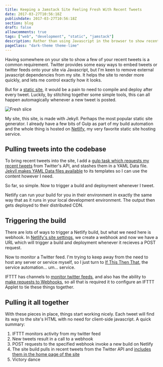 ```yaml
---
title: Keeping a Jamstack Site Feeling Fresh With Recent Tweets
date: 2017-03-27T10:56:18Z
publishdate: 2017-03-27T10:56:18Z
section: blog
draft: false
allowcomments: true
tags: ["web", "development", "static", "jamstack"]
description: Rather than using Javascript in the browser to show recent tweets, I'd rather remove that dependency and bake the tweets into the HTML. A few simple tools can automate that and keep a site fresh.
pageClass: "dark-theme theme-lime"
---
```


Having somewhere on your site to show a few of your recent tweets is a common requirement. Twitter provides some easy ways to embed tweets or twitter feeds onto your site via Javascript, but I'm keen to remove external javascript dependencies from my site. It helps the site to render more quickly, and lets me control exactly how it looks.

But for a [static site](https://www.jamstack.org), it would be a pain to need to compile and deploy after every tweet. Luckily, by stitching together some simple tools, this can all happen automagically whenever a new tweet is posted.

![Fresh slice](/images/kiwi-slice.jpg "Keeping things fresh")

<!--more-->

My site, this site, is made with Jekyll. Perhaps the most popular static site generator. I already have a few bits of Gulp as part of my build automation and the whole thing is hosted on [Netlify](https://www.netlify.com), my very favorite static site hosting service.


## Pulling tweets into the codebase

To bring recent tweets into the site, I add a [gulp task which requests my recent tweets](https://github.com/philhawksworth/hawksworx.com/blob/f5ece4ed3d06a3caae75978155e7f091c965cfaa/gulpfile.js#L168-L206) from Twitter's API, and stashes them in a YAML Data file. [Jekyll makes YAML Data files available](https://jekyllrb.com/docs/datafiles/) to its templates so I can use the content however I need.

So far, so simple. Now to trigger a build and deployment whenever I tweet.

Netlify can run your build for you in their environment in exactly the same way that as it runs in your local development environment. The output then gets deployed to their distributed CDN.


## Triggering the build

There are lots of ways to trigger a Netlify build, but what we need here is webhook. In [Netlify's site settings](https://www.netlify.com/docs/webhooks/#incoming-webhooks), we create a webhook and now we have a URL which will trigger a build and deployment whenever it recieves a POST request.

Now to monitor a Twitter feed. I'm trying to keep away from the need to host any server or service myself, so I just turn to [If This Then That](https://ifttt.com), the service automation... um... service.

IFTTT has channels to [monitor twitter feeds](https://ifttt.com/twitter), and also has the ability to [make requests to Webhooks](https://ifttt.com/maker_webhooks), so all that is required it to configure an IFTTT Applet to tie these things together.


## Pulling it all together

With these pieces in place, things start working nicely. Each tweet will find its way to the site's HTML with no need for client-side javascript. A quick summary:

1. IFTTT monitors activity from my twitter feed
2. New tweets result in a call to a webhook
3. POST requests to the specified webhook invoke a new build on Netlify
4. The site build pulls in recent tweets from the Twitter API and [includes them in the home page of the site ](/#tweets)
5. Victory dance

